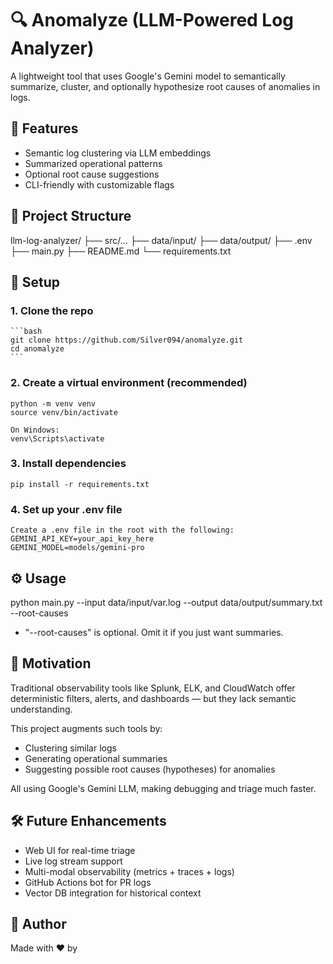 # 🔍 Anomalyze (LLM-Powered Log Analyzer)

A lightweight tool that uses Google's Gemini model to semantically summarize, cluster, and optionally hypothesize root causes of anomalies in logs.

## 🚀 Features

- Semantic log clustering via LLM embeddings
- Summarized operational patterns
- Optional root cause suggestions
- CLI-friendly with customizable flags

## 📁 Project Structure

llm-log-analyzer/
├── src/...
├── data/input/
├── data/output/
├── .env
├── main.py
├── README.md
└── requirements.txt


## 🔧 Setup

### 1. Clone the repo

    ```bash
    git clone https://github.com/Silver094/anomalyze.git
    cd anomalyze
    ```
### 2. Create a virtual environment (recommended)

    python -m venv venv
    source venv/bin/activate      

    On Windows:
    venv\Scripts\activate

### 3. Install dependencies

    pip install -r requirements.txt

### 4. Set up your .env file
    Create a .env file in the root with the following:
    GEMINI_API_KEY=your_api_key_here
    GEMINI_MODEL=models/gemini-pro


## ⚙️ Usage

python main.py --input data/input/var.log --output data/output/summary.txt --root-causes

- "--root-causes" is optional. Omit it if you just want summaries.

## 🧠 Motivation

Traditional observability tools like Splunk, ELK, and CloudWatch offer deterministic filters, alerts, and dashboards — but they lack semantic understanding.

This project augments such tools by:

- Clustering similar logs
- Generating operational summaries
- Suggesting possible root causes (hypotheses) for anomalies

All using Google's Gemini LLM, making debugging and triage much faster.

## 🛠️ Future Enhancements
- Web UI for real-time triage
- Live log stream support
- Multi-modal observability (metrics + traces + logs)
- GitHub Actions bot for PR logs
- Vector DB integration for historical context

## 👤 Author
Made with ❤️ by


